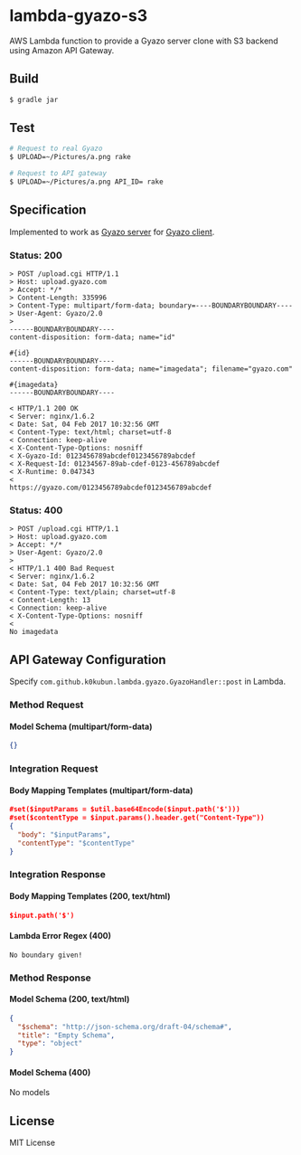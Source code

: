 # lambda-gyazo-s3

AWS Lambda function to provide a Gyazo server clone with S3 backend using Amazon API Gateway.

## Build

```bash
$ gradle jar
```

## Test

```bash
# Request to real Gyazo
$ UPLOAD=~/Pictures/a.png rake

# Request to API gateway
$ UPLOAD=~/Pictures/a.png API_ID= rake
```

## Specification
Implemented to work as [Gyazo server](https://github.com/gyazo/Gyazo/blob/2d72acbdca855d96f1ab01d84497361512428a62/Server/upload.cgi)
for [Gyazo client](https://github.com/gyazo/Gyazo/blob/2d72acbdca855d96f1ab01d84497361512428a62/Gyazo/script).

### Status: 200

```
> POST /upload.cgi HTTP/1.1
> Host: upload.gyazo.com
> Accept: */*
> Content-Length: 335996
> Content-Type: multipart/form-data; boundary=----BOUNDARYBOUNDARY----
> User-Agent: Gyazo/2.0
>
------BOUNDARYBOUNDARY----
content-disposition: form-data; name="id"

#{id}
------BOUNDARYBOUNDARY----
content-disposition: form-data; name="imagedata"; filename="gyazo.com"

#{imagedata}
------BOUNDARYBOUNDARY----

< HTTP/1.1 200 OK
< Server: nginx/1.6.2
< Date: Sat, 04 Feb 2017 10:32:56 GMT
< Content-Type: text/html; charset=utf-8
< Connection: keep-alive
< X-Content-Type-Options: nosniff
< X-Gyazo-Id: 0123456789abcdef0123456789abcdef
< X-Request-Id: 01234567-89ab-cdef-0123-456789abcdef
< X-Runtime: 0.047343
<
https://gyazo.com/0123456789abcdef0123456789abcdef
```

### Status: 400

```
> POST /upload.cgi HTTP/1.1
> Host: upload.gyazo.com
> Accept: */*
> User-Agent: Gyazo/2.0
>
< HTTP/1.1 400 Bad Request
< Server: nginx/1.6.2
< Date: Sat, 04 Feb 2017 10:32:56 GMT
< Content-Type: text/plain; charset=utf-8
< Content-Length: 13
< Connection: keep-alive
< X-Content-Type-Options: nosniff
<
No imagedata
```

## API Gateway Configuration
Specify `com.github.k0kubun.lambda.gyazo.GyazoHandler::post` in Lambda.

### Method Request
#### Model Schema (multipart/form-data)

```json
{}
```

### Integration Request
#### Body Mapping Templates (multipart/form-data)

```json
#set($inputParams = $util.base64Encode($input.path('$')))
#set($contentType = $input.params().header.get("Content-Type"))
{
  "body": "$inputParams",
  "contentType": "$contentType"
}
```

### Integration Response
#### Body Mapping Templates (200, text/html)

```json
$input.path('$')
```

#### Lambda Error Regex (400)

`No boundary given!`

### Method Response
#### Model Schema (200, text/html)

```json
{
  "$schema": "http://json-schema.org/draft-04/schema#",
  "title": "Empty Schema",
  "type": "object"
}
```

#### Model Schema (400)

No models

## License

MIT License
